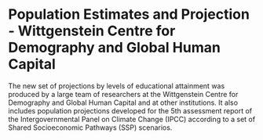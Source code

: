 # Population Estimates and Projection - Wittgenstein Centre for Demography and Global Human Capital

The new set of projections by levels of educational attainment was produced by a large team of researchers at the Wittgenstein Centre for Demography and Global Human Capital and at other institutions. It also includes population projections developed for the 5th assessment report of the Intergovernmental Panel on Climate Change (IPCC) according to a set of Shared Socioeconomic Pathways (SSP) scenarios.